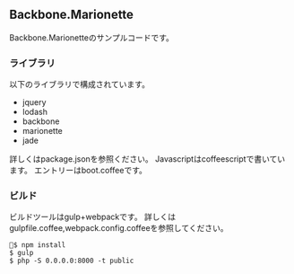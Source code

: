 ## Backbone.Marionette

Backbone.Marionetteのサンプルコードです。

### ライブラリ

以下のライブラリで構成されています。

* jquery
* lodash
* backbone
* marionette
* jade

詳しくはpackage.jsonを参照ください。
Javascriptはcoffeescriptで書いています。
エントリーはboot.coffeeです。

### ビルド

ビルドツールはgulp+webpackです。
詳しくはgulpfile.coffee,webpack.config.coffeeを参照してください。

```
$ npm install
$ gulp
$ php -S 0.0.0.0:8000 -t public
```
